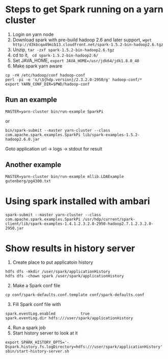 # Steps to get Spark running on a yarn cluster

1. Login on yarn node
2. Download spark with pre-build hadoop 2.6 and later support, `wget http://d3kbcqa49mib13.cloudfront.net/spark-1.5.2-bin-hadoop2.6.tgz`
3. Unzip, `tar -zxf spark-1.5.2-bin-hadoop2.6.tgz`
4. cd to it, ` cd spark-1.5.2-bin-hadoop2.6/`
5. Set JAVA_HOME, `export JAVA_HOME=/usr/jdk64/jdk1.8.0_40`
6. Make spark yarn aware 
```
cp -rH /etc/hadoop/conf hadoop-conf
perl -pi -e 's/\${hdp.version}/2.3.2.0-2950/g' hadoop-conf/*
export YARN_CONF_DIR=$PWD/hadoop-conf
```
## Run an example
```
MASTER=yarn-cluster bin/run-example SparkPi
```
or
```
bin/spark-submit --master yarn-cluster --class com.apache.spark.examples.SparkPi lib/spark-examples-1.5.2-hadoop2.6.0.jar
```
Goto application url -> logs -> stdout for result

## Another example
```
MASTER=yarn-cluster bin/run-example mllib.LDAExample gutenberg/pg4300.txt
```

# Using spark installed with ambari
```
spark-submit --master yarn-cluster --class com.apache.spark.examples.SparkPi /usr/hdp/current/spark-client/lib/spark-examples-1.4.1.2.3.2.0-2950-hadoop2.7.1.2.3.2.0-2950.jar
```

# Show results in history server

1. Create place to put applicatoin history
```
hdfs dfs -mkdir /user/spark/applicationHistory
hdfs dfs -chown spark /user/spark/applicationHistory
```
2. Make a Spark conf file
```
cp conf/spark-defaults.conf.template conf/spark-defaults.conf
```
3. Fill Spark conf file with
```
spark.eventLog.enabled           true
spark.eventLog.dir hdfs:///user/spark/applicationHistory
```
4. Run a spark job
5. Start history server to look at it
```
export SPARK_HISTORY_OPTS='-Dspark.history.fs.logDirectory=hdfs:///user/spark/applicationHistory'
sbin/start-history-server.sh
```


